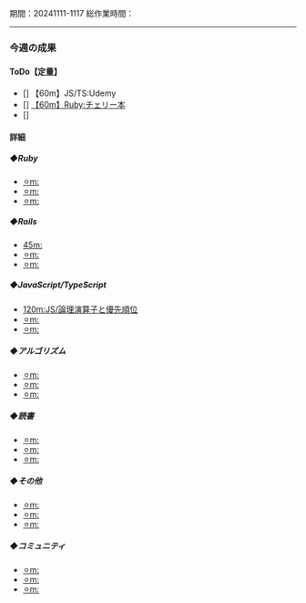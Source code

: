 期間：20241111-1117
総作業時間：


---

### 今週の成果
#### ToDo【定量】
- [] 【60m】JS/TS:Udemy
- [] [【60m】Ruby:チェリー本](https://github.com/yu-ka3028/TIL/blob/main/Ruby/202411101420_チェリー本.md)
- []

#### 詳細
##### ◆Ruby
  - [⚪︎m:]()
  - [⚪︎m:]()
  - [⚪︎m:]()

##### ◆Rails
  - [45m:]()
  - [⚪︎m:]()
  - [⚪︎m:]()

##### ◆JavaScript/TypeScript
  - [120m:JS/論理演算子と優先順位]()
  - [⚪︎m:]()
  - [⚪︎m:]()

##### ◆アルゴリズム
  - [⚪︎m:]()
  - [⚪︎m:]()
  - [⚪︎m:]()

##### ◆読書
  - [⚪︎m:]()
  - [⚪︎m:]()
  - [⚪︎m:]()

##### ◆その他
  - [⚪︎m:]()
  - [⚪︎m:]()
  - [⚪︎m:]()

##### ◆コミュニティ
   - [⚪︎m:]()
   - [⚪︎m:]()
   - [⚪︎m:]()



